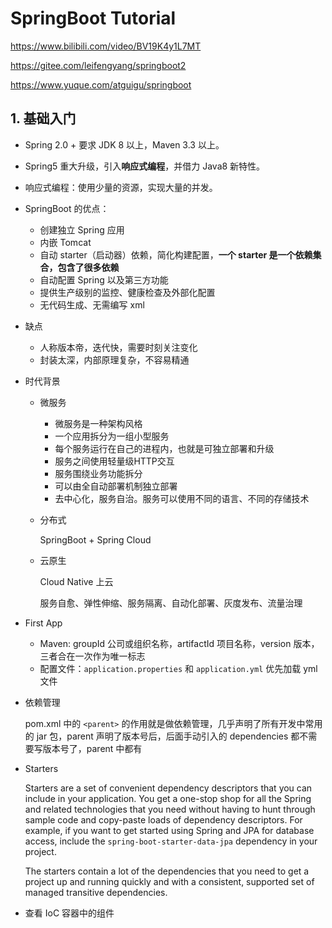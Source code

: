 # SpringBoot Tutorial

https://www.bilibili.com/video/BV19K4y1L7MT

https://gitee.com/leifengyang/springboot2

https://www.yuque.com/atguigu/springboot

## 1. 基础入门

- Spring 2.0 + 要求 JDK 8 以上，Maven 3.3 以上。

- Spring5 重大升级，引入**响应式编程**，并借力 Java8 新特性。

- 响应式编程：使用少量的资源，实现大量的并发。 

- SpringBoot 的优点：

  - 创建独立 Spring 应用
  - 内嵌 Tomcat
  - 自动 starter（启动器）依赖，简化构建配置，**一个 starter 是一个依赖集合，包含了很多依赖**
  - 自动配置 Spring 以及第三方功能
  - 提供生产级别的监控、健康检查及外部化配置
  - 无代码生成、无需编写 xml

- 缺点

  - 人称版本帝，迭代快，需要时刻关注变化
  - 封装太深，内部原理复杂，不容易精通

- 时代背景

  - 微服务

    - 微服务是一种架构风格
    - 一个应用拆分为一组小型服务
    - 每个服务运行在自己的进程内，也就是可独立部署和升级
    - 服务之间使用轻量级HTTP交互
    - 服务围绕业务功能拆分
    - 可以由全自动部署机制独立部署
    - 去中心化，服务自治。服务可以使用不同的语言、不同的存储技术

  - 分布式

    SpringBoot + Spring Cloud

  - 云原生

    Cloud Native  上云

    服务自愈、弹性伸缩、服务隔离、自动化部署、灰度发布、流量治理

- First App

  - Maven: groupId 公司或组织名称，artifactId 项目名称，version 版本，三者合在一次作为唯一标志
  - 配置文件：`application.properties` 和 `application.yml` 优先加载 yml 文件

- 依赖管理

  pom.xml 中的 `<parent>` 的作用就是做依赖管理，几乎声明了所有开发中常用的 jar 包，parent 声明了版本号后，后面手动引入的 dependencies 都不需要写版本号了，parent 中都有

- Starters

  Starters are a set of convenient dependency descriptors that you can include in your application. You get a one-stop shop for all the Spring and related technologies that you need without having to hunt through sample code and copy-paste loads of dependency descriptors. For example, if you want to get started using Spring and JPA for database access, include the `spring-boot-starter-data-jpa` dependency in your project.

  The starters contain a lot of the dependencies that you need to get a project up and running quickly and with a consistent, supported set of managed transitive dependencies.

- 查看 IoC 容器中的组件



